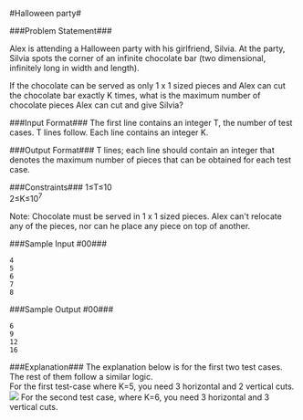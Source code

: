 #Halloween party#

###Problem Statement###

Alex is attending a Halloween party with his girlfriend, Silvia. At the party, Silvia spots the corner of an infinite chocolate bar (two dimensional, infinitely long in width and length).

If the chocolate can be served as only 1 x 1 sized pieces and Alex can cut the chocolate bar exactly K times, what is the maximum number of chocolate pieces Alex can cut and give Silvia?

###Input Format###
The first line contains an integer T, the number of test cases. T lines follow.
Each line contains an integer K.

###Output Format###
T lines; each line should contain an integer that denotes the maximum number of pieces that can be obtained for each test case.

###Constraints###
1≤T≤10  
2≤K≤10<sup>7</sup>

Note: Chocolate must be served in 1 x 1 sized pieces. Alex can't relocate any of the pieces, nor can he place any piece on top of another.

###Sample Input #00###
```
4
5
6
7
8
```
###Sample Output #00###
```
6
9
12
16
```
###Explanation###
The explanation below is for the first two test cases. The rest of them follow a similar logic.    
For the first test-case where K=5, you need 3 horizontal and 2 vertical cuts.    
<img src="https://hr-challenge-images.s3.amazonaws.com/halloween-party.jpg">
For the second test case, where K=6, you need 3 horizontal and 3 vertical cuts.    
